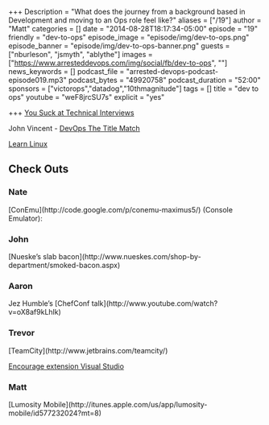 +++
Description = "What does the journey from a background based in Development and moving to an Ops role feel like?"
aliases = ["/19"]
author = "Matt"
categories = []
date = "2014-08-28T18:17:34-05:00"
episode = "19"
friendly = "dev-to-ops"
episode_image = "episode/img/dev-to-ops.png"
episode_banner = "episode/img/dev-to-ops-banner.png"
guests = ["nburleson", "jsmyth", "ablythe"]
images = ["https://www.arresteddevops.com/img/social/fb/dev-to-ops", ""]
news_keywords = []
podcast_file = "arrested-devops-podcast-episode019.mp3"
podcast_bytes = "49920758"
podcast_duration = "52:00"
sponsors = ["victorops","datadog","10thmagnitude"]
tags = []
title = "dev to ops"
youtube = "weF8jrcSU7s"
explicit = "yes"

+++
[You Suck at Technical Interviews](http://seldo.com/weblog/2014/08/26/you_suck_at_technical_interviews)

John Vincent - [DevOps The Title Match](http://blog.lusis.org/blog/2013/06/04/devops-the-title-match/")

[Learn Linux](http://www.youtube.com/playlist?list=PLQK7ZMLUQcMoJfzkuUnXDQi5H6gk2Trju)

<h2>Check Outs</h2>
<h3>Nate</h3>
[ConEmu](http://code.google.com/p/conemu-maximus5/) (Console Emulator):
<h3>John</h3>
[Nueske’s slab bacon](http://www.nueskes.com/shop-by-department/smoked-bacon.aspx)
<h3>Aaron</h3>
Jez Humble’s [ChefConf talk](http://www.youtube.com/watch?v=oX8af9kLhlk)
<h3>Trevor</h3>
[TeamCity](http://www.jetbrains.com/teamcity/)

[Encourage extension Visual Studio](http://visualstudiogallery.msdn.microsoft.com/1f3afebb-06c7-4b77-a54f-eb2f0784008d)

<h3>Matt</h3>
[Lumosity Mobile](http://itunes.apple.com/us/app/lumosity-mobile/id577232024?mt=8) 
